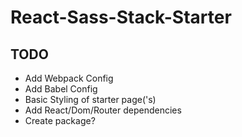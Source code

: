 # React-Sass-Stack-Starter

## TODO
- Add Webpack Config
- Add Babel Config
- Basic Styling of starter page('s)
- Add React/Dom/Router dependencies
- Create package?